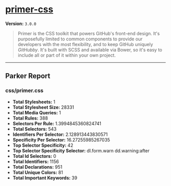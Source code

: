 # [primer-css]( http://primercss.io )

**Version:** `3.0.0`

> Primer is the CSS toolkit that powers GitHub's front-end design. It's purposefully limited to common components to provide our developers with the most flexibility, and to keep GitHub uniquely *GitHubby*. It's built with SCSS and available via Bower, so it's easy to include all or part of it within your own project.

* * *

## Parker Report

### css/primer.css

- **Total Stylesheets:** 1
- **Total Stylesheet Size:** 28331
- **Total Media Queries:** 1
- **Total Rules:** 388
- **Selectors Per Rule:** 1.3994845360824741
- **Total Selectors:** 543
- **Identifiers Per Selector:** 2.128913443830571
- **Specificity Per Selector:** 16.27255985267035
- **Top Selector Specificity:** 42
- **Top Selector Specificity Selector:** dl.form.warn dd.warning:after
- **Total Id Selectors:** 0
- **Total Identifiers:** 1156
- **Total Declarations:** 951
- **Total Unique Colors:** 81
- **Total Important Keywords:** 39
